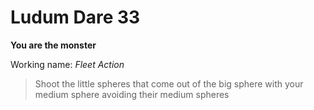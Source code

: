 Ludum Dare 33
=============

**You are the monster**

Working name: *Fleet Action*

> Shoot the little spheres that come out of the big sphere with your medium 
> sphere avoiding their medium spheres

